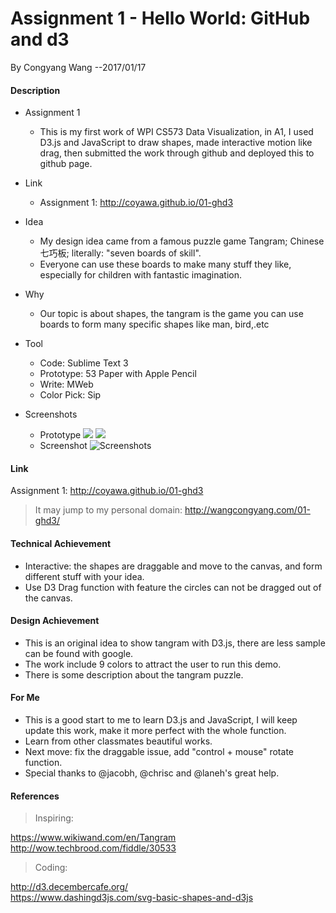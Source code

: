 # Assignment 1 - Hello World: GitHub and d3
By Congyang Wang  --2017/01/17

#### Description
- Assignment 1
	- This is my first work of WPI CS573 Data Visualization, in A1, I used D3.js and JavaScript to draw shapes, made interactive motion like drag, then submitted the work through github and deployed this to github page.
- Link
	- Assignment 1: http://coyawa.github.io/01-ghd3
- Idea
	- My design idea came from a famous puzzle game <span id="inline-blue">Tangram</span>;  Chinese <span id="inline-green">七巧板</span>; literally: "seven boards of skill". 
	- Everyone can use these boards to make many stuff they like, especially for children with fantastic imagination.
- Why
	- Our topic is about shapes, the tangram is the game you can use boards to form many specific shapes like man, bird,.etc
- Tool
	- Code: Sublime Text 3
	- Prototype: 53 Paper with Apple Pencil
	- Write: MWeb
	- Color Pick: Sip

- Screenshots
	- Prototype
	![][image-1]
	![][image-2]
	- Screenshot
	![Screenshots][image-3]

#### Link
Assignment 1: http://coyawa.github.io/01-ghd3
> It may jump to my personal domain: http://wangcongyang.com/01-ghd3/


#### Technical Achievement
- Interactive: the shapes are draggable and move to the canvas, and form different stuff with your idea.
- Use D3 Drag function with feature the circles can not be dragged out of the canvas.
	 
#### Design Achievement
- This is an original idea to show tangram with D3.js, there are less sample can be found with google.
- The work include 9 colors to attract the user to run this demo.
- There is some description about the tangram puzzle.

#### For Me
- This is a good start to me to learn D3.js and JavaScript, I will keep update this work, make it more perfect with the whole function.
- Learn from other classmates beautiful works.
- Next move: fix the draggable issue, add "control + mouse" rotate function.
- Special thanks to @jacobh, @chrisc and @laneh's great help.

#### References
> Inspiring:  

https://www.wikiwand.com/en/Tangram  
http://wow.techbrood.com/fiddle/30533    
> Coding:

http://d3.decembercafe.org/  
https://www.dashingd3js.com/svg-basic-shapes-and-d3js




[1]:	https://en.wikipedia.org/wiki/Tangram?oldformat=true

[image-1]:	https://ww4.sinaimg.cn/large/006tNbRwgy1fbuih74frrj31kw16odmf.jpg
[image-2]:	https://ww3.sinaimg.cn/large/006tNbRwgw1fbukvzk6x9j31kw16on3f.jpg
[image-3]:	https://ww2.sinaimg.cn/large/006tNbRwgw1fbuih1jpfij31ki18sgtp.jpg

